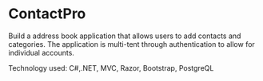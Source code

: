 # ContactPro
Build a address book application that allows users to add contacts and categories. The application is multi-tent through authentication to allow for individual accounts.

Technology used: C#,.NET, MVC, Razor, Bootstrap, PostgreQL

